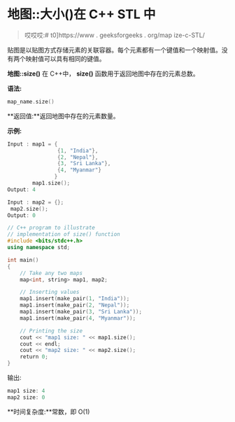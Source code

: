 # 地图::大小()在 C++ STL 中

> 哎哎哎:# t0]https://www . geeksforgeeks . org/map ize-c-STL/

贴图是以贴图方式存储元素的关联容器。每个元素都有一个键值和一个映射值。没有两个映射值可以具有相同的键值。

**地图::size()**
在 C++中， **size()** 函数用于返回地图中存在的元素总数。

**语法:**

```cpp
map_name.size()

```

**返回值:**返回地图中存在的元素数量。

**示例:**

```cpp
Input : map1 = { 
                {1, "India"},
                {2, "Nepal"},
                {3, "Sri Lanka"},
                {4, "Myanmar"}
               }
        map1.size();
Output: 4

Input : map2 = {};
 map2.size();
Output: 0

```

```cpp
// C++ program to illustrate
// implementation of size() function
#include <bits/stdc++.h>
using namespace std;

int main()
{
    // Take any two maps
    map<int, string> map1, map2;

    // Inserting values
    map1.insert(make_pair(1, "India"));
    map1.insert(make_pair(2, "Nepal"));
    map1.insert(make_pair(3, "Sri Lanka"));
    map1.insert(make_pair(4, "Myanmar"));

    // Printing the size
    cout << "map1 size: " << map1.size();
    cout << endl;
    cout << "map2 size: " << map2.size();
    return 0;
}
```

输出:

```cpp
map1 size: 4
map2 size: 0

```

**时间复杂度:**常数，即 O(1)